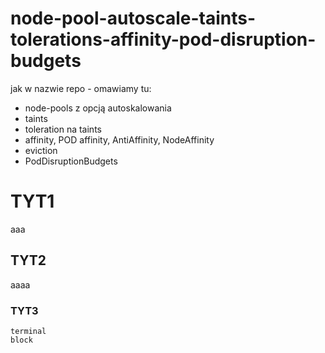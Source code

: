# node-pool-autoscale-taints-tolerations-affinity-pod-disruption-budgets

jak w nazwie repo - omawiamy tu:
- node-pools z opcją autoskalowania
- taints
- toleration na taints 
- affinity, POD affinity, AntiAffinity, NodeAffinity
- eviction 
- PodDisruptionBudgets



# TYT1

aaa


## TYT2

aaaa

### TYT3 

```
terminal
block
```

